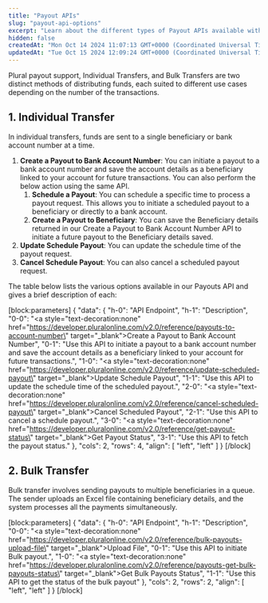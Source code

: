 ```yaml
---
title: "Payout APIs"
slug: "payout-api-options"
excerpt: "Learn about the different types of Payout APIs available with Plural payout, each API is tailored to handle a specific kind of payout."
hidden: false
createdAt: "Mon Oct 14 2024 11:07:13 GMT+0000 (Coordinated Universal Time)"
updatedAt: "Tue Oct 15 2024 12:09:24 GMT+0000 (Coordinated Universal Time)"
---
```

Plural payout support, Individual Transfers, and Bulk Transfers are two distinct methods of distributing funds, each suited to different use cases depending on the number of the transactions.

## 1. **Individual Transfer**

In individual transfers, funds are sent to a single beneficiary or bank account number at a time.

1. **Create a Payout to Bank Account Number**: You can initiate a payout to a bank account number and save the account details as a beneficiary linked to your account for future transactions. You can also perform the below action using the same API.
   1. **Schedule a Payout**: You can schedule a specific time to process a payout request. This allows you to initiate a scheduled payout to a beneficiary or directly to a bank account.
   2. **Create a Payout to Beneficiary**: You can save the Beneficiary details returned in our Create a Payout to Bank Account Number API to initiate a future payout to the Beneficiary details saved.
2. **Update Schedule Payout**: You can update the schedule time of the payout request.
3. **Cancel Schedule Payout**: You can also cancel a scheduled payout request.

The table below lists the various options available in our Payouts API and gives a brief description of each:

[block:parameters]
{
  "data": {
    "h-0": "API Endpoint",
    "h-1": "Description",
    "0-0": "<a style=\"text-decoration:none\" href=\"https://developer.pluralonline.com/v2.0/reference/payouts-to-account-number\" target=\"_blank\">Create a Payout to Bank Account Number</a>",
    "0-1": "Use this API to initiate a payout to a bank account number and save the account details as a beneficiary linked to your account for future transactions.",
    "1-0": "<a style=\"text-decoration:none\" href=\"https://developer.pluralonline.com/v2.0/reference/update-scheduled-payout\" target=\"_blank\">Update Schedule Payout</a>",
    "1-1": "Use this API to update the schedule time of the scheduled payout.",
    "2-0": "<a style=\"text-decoration:none\" href=\"https://developer.pluralonline.com/v2.0/reference/cancel-scheduled-payout\" target=\"_blank\">Cancel Scheduled Payout</a>",
    "2-1": "Use this API to cancel a schedule payout.",
    "3-0": "<a style=\"text-decoration:none\" href=\"https://developer.pluralonline.com/v2.0/reference/get-payout-status\" target=\"_blank\">Get Payout Status</a>",
    "3-1": "Use this API to fetch the payout status."
  },
  "cols": 2,
  "rows": 4,
  "align": [
    "left",
    "left"
  ]
}
[/block]


## 2. **Bulk Transfer**

Bulk transfer involves sending payouts to multiple beneficiaries in a queue. The sender uploads an Excel file containing beneficiary details, and the system processes all the payments simultaneously.

[block:parameters]
{
  "data": {
    "h-0": "API Endpoint",
    "h-1": "Description",
    "0-0": "<a style=\"text-decoration:none\" href=\"https://developer.pluralonline.com/v2.0/reference/bulk-payouts-upload-file\" target=\"_blank\">Upload File</a>",
    "0-1": "Use this API to initiate Bulk payout.",
    "1-0": "<a style=\"text-decoration:none\" href=\"https://developer.pluralonline.com/v2.0/reference/payouts-get-bulk-payouts-status\" target=\"_blank\">Get Bulk Payouts Status</a>",
    "1-1": "Use this API to get the status of the bulk payout"
  },
  "cols": 2,
  "rows": 2,
  "align": [
    "left",
    "left"
  ]
}
[/block]
